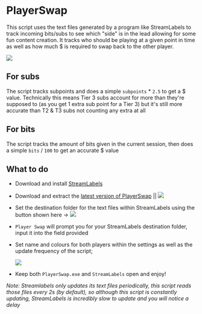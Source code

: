 # PlayerSwap
This script uses the text files generated by a program like StreamLabels to track incoming bits/subs to see which "side" is in the lead allowing for some fun content creation.
It tracks who should be playing at a given point in time as well as how much $ is required to swap back to the other player.

[![](https://user-images.githubusercontent.com/53557479/155483094-0b2a0ebb-d6ba-4885-be3c-a234f6894833.png)]()

## For subs
The script tracks subpoints and does a simple `subpoints` * `2.5` to get a $ value. Technically this means Tier 3 subs account for more than they're supposed to (as you get 1 extra sub point for a Tier 3) but it's still more accurate than T2 & T3 subs not counting any extra at all

## For bits
The script tracks the amount of bits given in the current session, then does a simple `bits` / `100` to get an accurate $ value

## What to do
- Download and install [StreamLabels](https://streamlabs.com/dashboard#/streamlabels)
- Download and extract the [latest version of PlayerSwap](https://github.com/Tomshiii/PlayerSwap/releases) ||  [![](https://img.shields.io/github/v/release/tomshiii/playerswap)](https://github.com/Tomshiii/PlayerSwap/releases)
- Set the destination folder for the text files within StreamLabels using the button shown here -> [![](https://user-images.githubusercontent.com/53557479/155299364-b75c082a-1964-411f-bf47-33f664a6993c.png)]()
- `Player Swap` will prompt you for your StreamLabels destination folder, input it into the field provided
- Set name and colours for both players within the settings as well as the update frequency of the script;

    [![](https://user-images.githubusercontent.com/53557479/155691020-84f37cec-41b5-4f0f-a9c7-11c79f651c58.png)]()
- Keep both `PlayerSwap.exe` and `StreamLabels` open and enjoy!
 
*Note: Streamlabels only updates its text files periodically, this script reads those files every 2s (by default), so although this script is constantly updating, StreamLabels is incredibly slow to update and you will notice a delay*

